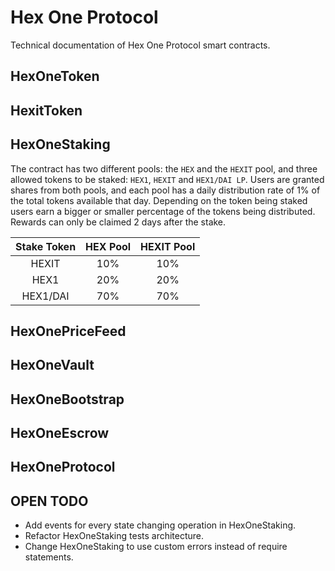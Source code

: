 # Hex One Protocol
Technical documentation of Hex One Protocol smart contracts.

## HexOneToken

## HexitToken

## HexOneStaking
The contract has two different pools: the `HEX` and the `HEXIT` pool, and three allowed tokens to be staked: `HEX1`, `HEXIT` and `HEX1/DAI LP`. Users are granted shares from both pools, and each pool has a daily distribution rate of 1% of the total tokens available that day. Depending on the token being staked users earn a bigger or smaller percentage of the tokens being distributed. Rewards can only be claimed 2 days after the stake.

| Stake Token | HEX Pool | HEXIT Pool |
|:-----------:|:--------:|:----------:|
|    HEXIT    |    10%   |     10%    |
|    HEX1     |    20%   |     20%    |
|   HEX1/DAI  |    70%   |     70%    |

## HexOnePriceFeed

## HexOneVault

## HexOneBootstrap

## HexOneEscrow

## HexOneProtocol

## OPEN TODO
* Add events for every state changing operation in HexOneStaking.
* Refactor HexOneStaking tests architecture.
* Change HexOneStaking to use custom errors instead of require statements.